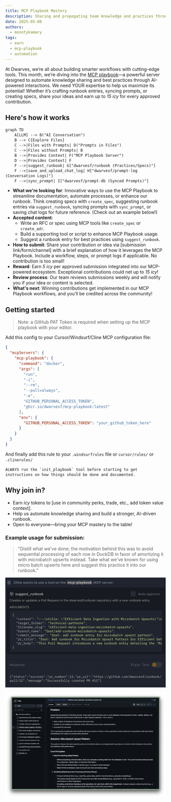 ```yaml
---
title: MCP Playbook Mastery
description: Sharing and propogating team knowledge and practices through LLM and MCP automation.
date: 2025-05-08
authors:
  - monotykamary
tags:
  - earn
  - mcp-playbook
  - automation
---
```


At Dwarves, we’re all about building smarter workflows with cutting-edge tools. This month, we’re diving into the [MCP playbook](https://github.com/dwarvesf/mcp-playbook)—a powerful server designed to automate knowledge sharing and best practices through AI-powered interactions. We need YOUR expertise to help us maximize its potential! Whether it’s crafting runbook entries, syncing prompts, or creating specs, share your ideas and earn up to _15 icy_ for every approved contribution.

## Here's how it works

```mermaid
graph TD
    A[LLM] --> B("AI Conversation")
    B --> C{Explore Files}
    C -->|Files with Prompts| D("Prompts in Files")
    C -->|Files without Prompts| B
    B -->|Provides Context| F("MCP Playbook Server")
    D -->|Provides Context| F
    F -->|suggest_runbook| G["dwarvesf/runbook (Practices/Specs)"]
    F -->|save_and_upload_chat_log| H["dwarvesf/prompt-log (Conversation Logs)"]
    F -->|sync_prompt| I["dwarvesf/prompt-db (Synced Prompts)"]
```

- **What we're looking for**: Innovative ways to use the MCP Playbook to streamline documentation, automate processes, or enhance our runbook. Think creating specs with `create_spec`, suggesting runbook entries via `suggest_runbook`, syncing prompts with `sync_prompt`, or saving chat logs for future reference. (Check out an example below!)
- **Accepted content**:
  - Write an RFC or spec using MCP tools like `create_spec` or `create_adr`.
  - Build a supporting tool or script to enhance MCP Playbook usage.
  - Suggest a runbook entry for best practices using `suggest_runbook`.
- **How to submit**: Share your contribution or idea via [submission link/form/channel] with a brief explanation of how it leverages the MCP Playbook. Include a workflow, steps, or prompt logs if applicable. No contribution is too small!
- **Reward**: Earn _5 icy_ per approved submission integrated into our MCP-powered ecosystem. Exceptional contributions could net up to _15 icy_!
- **Review process**: Our team reviews submissions weekly and will notify you if your idea or content is selected.
- **What's next**: Winning contributions get implemented in our MCP Playbook workflows, and you’ll be credited across the community!

## Getting started

> Note: a GitHub PAT Token is required when setting up the MCP playbook with your editor.

Add this config to your Cursor/Windsurf/Cline MCP configuration file:

```json
{
  "mcpServers": {
    "mcp-playbook": {
      "command": "docker",
      "args": [
        "run",
        "-i",
        "--rm",
        "--pull=always",
        "-e",
        "GITHUB_PERSONAL_ACCESS_TOKEN",
        "ghcr.io/dwarvesf/mcp-playbook:latest"
      ],
      "env": {
        "GITHUB_PERSONAL_ACCESS_TOKEN": "your_github_token_here"
      }
    }
  }
}
```

And finally add this rule to your `.windsurfrules` file or `cursor/rules/` or `.clinerules/`

```
ALWAYS run the `init_playbook` tool before starting to get instructions on how things should be done and documented.
```

## Why join in?

- Earn _icy_ tokens to [use in community perks, trade, etc., add token value context].
- Help us automate knowledge sharing and build a stronger, AI-driven runbook.
- Open to everyone—bring your MCP mastery to the table!

### Example usage for submission:
> "Distill what we've done; the motivation behind this was to avoid sequential processing of each row in DuckDB in favor of amortizing it with microbatch upserts instead. Take what we've known for using micro batch upserts here and suggest this practice it into our runbook."

![MCP playbook example](assets/mcp_playbook_example.png)

![Runbook example](assets/runbook_example.png)
